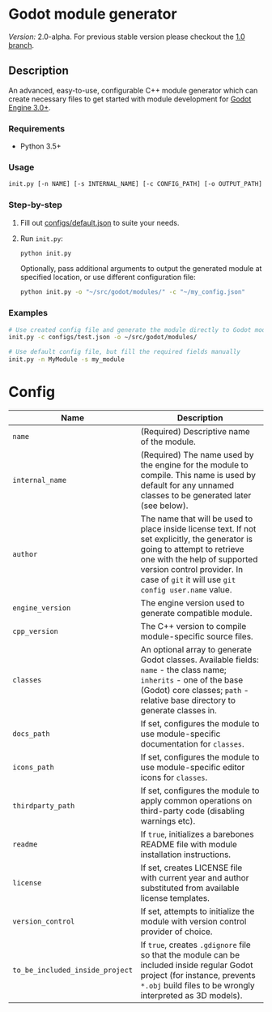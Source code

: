 # Godot module generator

*Version:* 2.0-alpha. For previous stable version please checkout the 
[1.0 branch](https://github.com/Xrayez/godot-module/tree/1.0).

## Description

An advanced, easy-to-use, configurable C++ module generator which can create 
necessary files to get started with module development for 
[Godot Engine 3.0+](https://github.com/godotengine/godot).

### Requirements

* Python 3.5+

### Usage

```bash
init.py [-n NAME] [-s INTERNAL_NAME] [-c CONFIG_PATH] [-o OUTPUT_PATH]
```

### Step-by-step

1. Fill out [configs/default.json](configs/default.json) to suite your needs.

2. Run `init.py`:

    ```bash
    python init.py
    ```
    
    Optionally, pass additional arguments to output the generated module at 
    specified location, or use different configuration file:
    
    ```bash
    python init.py -o "~/src/godot/modules/" -c "~/my_config.json"
    ```
    
### Examples

```bash
# Use created config file and generate the module directly to Godot modules
init.py -c configs/test.json -o ~/src/godot/modules/

# Use default config file, but fill the required fields manually
init.py -n MyModule -s my_module
```

# Config

Name|Description
-----|-----
`name`|(Required) Descriptive name of the module.
`internal_name`|(Required) The name used by the engine for the module to compile. This name is used by default for any unnamed classes to be generated later (see below).
`author`|The name that will be used to place inside license text. If not set explicitly, the generator is going to attempt to retrieve one with the help of supported version control provider. In case of `git` it will use `git config user.name` value.
`engine_version`|The engine version used to generate compatible module.
`cpp_version`|The C++ version to compile module-specific source files.
`classes`|An optional array to generate Godot classes. Available fields: `name` - the class name; `inherits` - one of the base (Godot) core classes; `path` - relative base directory to generate classes in.
`docs_path`|If set, configures the module to use module-specific documentation for `classes`.
`icons_path`|If set, configures the module to use module-specific editor icons for `classes`.
`thirdparty_path`|If set, configures the module to apply common operations on third-party code (disabling warnings etc).
`readme`|If `true`, initializes a barebones README file with module installation instructions.
`license`|If set, creates LICENSE file with current year and author substituted from available license templates.
`version_control`|If set, attempts to initialize the module with version control provider of choice.
`to_be_included_inside_project`|If `true`, creates `.gdignore` file so that the module can be included inside regular Godot project (for instance, prevents `*.obj` build files to be wrongly interpreted as 3D models).
